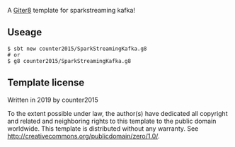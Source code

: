 A [Giter8][g8] template for sparkstreaming kafka!

## Useage
```shell
$ sbt new counter2015/SparkStreamingKafka.g8
# or 
$ g8 counter2015/SparkStreamingKafka.g8
```


Template license
----------------
Written in 2019 by counter2015

To the extent possible under law, the author(s) have dedicated all copyright and related
and neighboring rights to this template to the public domain worldwide.
This template is distributed without any warranty. See <http://creativecommons.org/publicdomain/zero/1.0/>.

[g8]: http://www.foundweekends.org/giter8/
